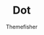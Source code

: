 ---
title: "Dot"
github: https://github.com/themefisher/dot-hugo-documentation-theme
demo: https://themes.gohugo.io/theme/dot-hugo-documentation-theme/
author: Themefisher
ssg:
  - Hugo
cms:
  - NoCms
---